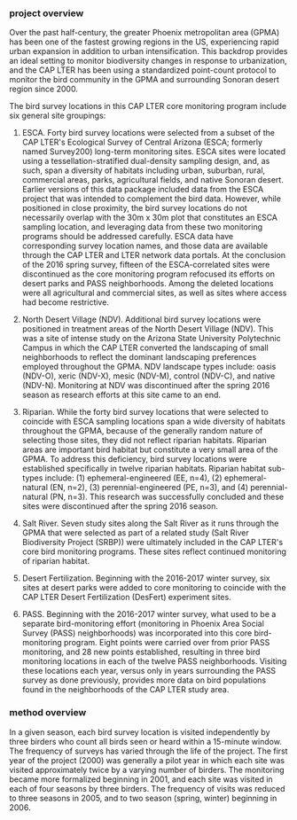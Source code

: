 ### project overview

Over the past half-century, the greater Phoenix metropolitan area (GPMA)
has been one of the fastest growing regions in the US, experiencing
rapid urban expansion in addition to urban intensification. This
backdrop provides an ideal setting to monitor biodiversity changes in
response to urbanization, and the CAP LTER has been using a standardized
point-count protocol to monitor the bird community in the GPMA and
surrounding Sonoran desert region since 2000.

The bird survey locations in this CAP LTER core monitoring program
include six general site groupings:

1.  ESCA. Forty bird survey locations were selected from a subset of the
    CAP LTER's Ecological Survey of Central Arizona (ESCA; formerly
    named Survey200) long-term monitoring sites. ESCA sites were located
    using a tessellation-stratified dual-density sampling design, and,
    as such, span a diversity of habitats including urban, suburban,
    rural, commercial areas, parks, agricultural fields, and native
    Sonoran desert. Earlier versions of this data package included data
    from the ESCA project that was intended to complement the bird data.
    However, while positioned in close proximity, the bird survey
    locations do not necessarily overlap with the 30m x 30m plot that
    constitutes an ESCA sampling location, and leveraging data from
    these two monitoring programs should be addressed carefully. ESCA
    data have corresponding survey location names, and those data are
    available through the CAP LTER and LTER network data portals. At the
    conclusion of the 2016 spring survey, fifteen of the ESCA-correlated
    sites were discontinued as the core monitoring program refocused its
    efforts on desert parks and PASS neighborhoods. Among the deleted
    locations were all agricultural and commercial sites, as well as
    sites where access had become restrictive.

2.  North Desert Village (NDV). Additional bird survey locations were
    positioned in treatment areas of the North Desert Village (NDV).
    This was a site of intense study on the Arizona State University
    Polytechnic Campus in which the CAP LTER converted the landscaping
    of small neighborhoods to reflect the dominant landscaping
    preferences employed throughout the GPMA. NDV landscape types
    include: oasis (NDV-O), xeric (NDV-X), mesic (NDV-M), control
    (NDV-C), and native (NDV-N). Monitoring at NDV was discontinued
    after the spring 2016 season as research efforts at this site came
    to an end.

3.  Riparian. While the forty bird survey locations that were selected
    to coincide with ESCA sampling locations span a wide diversity of
    habitats throughout the GPMA, because of the generally random nature
    of selecting those sites, they did not reflect riparian habitats.
    Riparian areas are important bird habitat but constitute a very
    small area of the GPMA. To address this deficiency, bird survey
    locations were established specifically in twelve riparian habitats.
    Riparian habitat sub-types include: (1) ephemeral-engineered (EE,
    n=4), (2) ephemeral-natural (EN, n=2), (3) perennial-engineered (PE,
    n=3), and (4) perennial-natural (PN, n=3). This research was
    successfully concluded and these sites were discontinued after the
    spring 2016 season.

4.  Salt River. Seven study sites along the Salt River as it runs
    through the GPMA that were selected as part of a related study (Salt
    River Biodiversity Project (SRBP)) were ultimately included in the
    CAP LTER's core bird monitoring programs. These sites reflect
    continued monitoring of riparian habitat.

5.  Desert Fertilization. Beginning with the 2016-2017 winter survey,
    six sites at desert parks were added to core monitoring to coincide
    with the CAP LTER Desert Fertilization (DesFert) experiment sites.

6.  PASS. Beginning with the 2016-2017 winter survey, what used to be a
    separate bird-monitoring effort (monitoring in Phoenix Area Social
    Survey (PASS) neighborhoods) was incorporated into this core
    bird-monitoring program. Eight points were carried over from prior
    PASS monitoring, and 28 new points established, resulting in three
    bird monitoring locations in each of the twelve PASS neighborhoods.
    Visiting these locations each year, versus only in years surrounding
    the PASS survey as done previously, provides more data on bird
    populations found in the neighborhoods of the CAP LTER study area.

### method overview

In a given season, each bird survey location is visited independently by
three birders who count all birds seen or heard within a 15-minute
window. The frequency of surveys has varied through the life of the
project. The first year of the project (2000) was generally a pilot year
in which each site was visited approximately twice by a varying number
of birders. The monitoring became more formalized beginning in 2001, and
each site was visited in each of four seasons by three birders. The
frequency of visits was reduced to three seasons in 2005, and to two
season (spring, winter) beginning in 2006.
